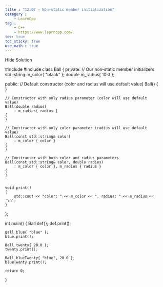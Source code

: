 ```yaml
---
title : "12.07 — Non-static member initialization"
category :
    - LearnCpp
tag : 
    - C++
    - https://www.learncpp.com/
toc: true  
toc_sticky: true 
use_math : true
---
```


Hide Solution

#include <iostream>
#include <string>
class Ball
{
private:
    // Our non-static member initializers
    std::string m_color{ "black" };
    double m_radius{ 10.0 };

public:
    // Default constructor (color and radius will use default value)
    Ball()
    {
    }

    // Constructor with only radius parameter (color will use default value)
    Ball(double radius)
        : m_radius{ radius }
    {
    }

    // Constructor with only color parameter (radius will use default value)
    Ball(const std::string& color)
        : m_color { color }
    {
    }

    // Constructor with both color and radius parameters
    Ball(const std::string& color, double radius)
        : m_color { color }, m_radius { radius }
    {
    }


    void print()
    {
        std::cout << "color: " << m_color << ", radius: " << m_radius << '\n';
    }
};

int main()
{
    Ball def{};
    def.print();

    Ball blue{ "blue" };
    blue.print();

    Ball twenty{ 20.0 };
    twenty.print();

    Ball blueTwenty{ "blue", 20.0 };
    blueTwenty.print();

    return 0;
}